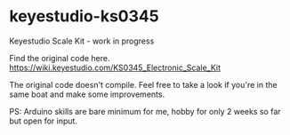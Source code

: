 # keyestudio-ks0345
Keyestudio Scale Kit - work in progress

Find the original code here.
https://wiki.keyestudio.com/KS0345_Electronic_Scale_Kit

The original code doesn't compile. Feel free to take a look if you're in the same boat and make some improvements.

PS: Arduino skills are bare minimum for me, hobby for only 2 weeks so far but open for input.
